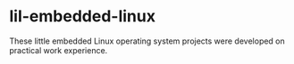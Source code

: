 # lil-embedded-linux
These little embedded Linux operating system projects were developed on practical work experience.
